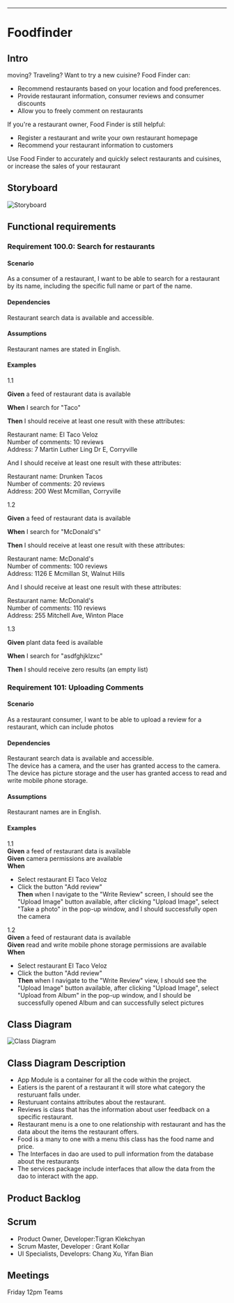 ---

# Foodfinder

## Intro

moving? Traveling? Want to try a new cuisine? Food Finder can:

- Recommend restaurants based on your location and food preferences.
- Provide restaurant information, consumer reviews and consumer discounts
- Allow you to freely comment on restaurants

If you're a restaurant owner, Food Finder is still helpful:

- Register a restaurant and write your own restaurant homepage
- Recommend your restaurant information to customers

Use Food Finder to accurately and quickly select restaurants and cuisines, or increase the sales of your restaurant

## Storyboard

![Storyboard](https://raw.githubusercontent.com/YifanBian-bianya/private/master/storyboard.png)

## Functional requirements

### Requirement 100.0: Search for restaurants

#### Scenario

As a consumer of a restaurant, I want to be able to search for a restaurant by its name, including the specific full name or part of the name.

#### Dependencies

Restaurant search data is available and accessible.

#### Assumptions

Restaurant names are stated in English.

#### Examples
1.1

**Given** a feed of restaurant data is available  

**When** I search for "Taco"  

**Then** I should receive at least one result with these attributes:  

Restaurant name: EI Taco Veloz  
Number of comments: 10 reviews  
Address: 7 Martin Luther Ling Dr E, Corryville  

And I should receive at least one result with these attributes:  

Restaurant name: Drunken Tacos  
Number of comments: 20 reviews  
Address: 200 West Mcmillan, Corryville  

1.2

**Given** a feed of restaurant data is available  

**When** I search for "McDonald's"  

**Then** I should receive at least one result with these attributes:  

Restaurant name: McDonald's  
Number of comments: 100 reviews  
Address: 1126 E Mcmillan St, Walnut Hills  

And I should receive at least one result with these attributes:  

Restaurant name: McDonald's  
Number of comments: 110 reviews  
Address: 255 Mitchell Ave, Winton Place  

1.3

**Given** plant data feed is available  

**When** I search for "asdfghjklzxc"  

**Then** I should receive zero results (an empty list)  

### Requirement 101: Uploading Comments  

#### Scenario  

As a restaurant consumer, I want to be able to upload a review for a restaurant, which can include photos  

#### Dependencies
Restaurant search data is available and accessible.  
The device has a camera, and the user has granted access to the camera.  
The device has picture storage and the user has granted access to read and write mobile phone storage.  


#### Assumptions  
Restaurant names are in English.  

#### Examples  

1.1  
**Given** a feed of restaurant data is available  
**Given** camera permissions are available  
**When**   

- Select restaurant EI Taco Veloz  
- Click the button "Add review"  
**Then** when I navigate to the "Write Review" screen, I should see the "Upload Image" button available, after clicking "Upload Image", select "Take a photo" in the pop-up window, and I should successfully open the camera  

1.2  
**Given** a feed of restaurant data is available  
**Given** read and write mobile phone storage permissions are available  
**When**  

- Select restaurant EI Taco Veloz  
- Click the button "Add review"  
**Then** when I navigate to the "Write Review" view, I should see the "Upload Image" button available, after clicking "Upload Image", select "Upload from Album" in the pop-up window, and I should be successfully opened Album and can successfully select pictures  

## Class Diagram
![Class Diagram](/FoodFinderClassDiagram.drawio.png)
## Class Diagram Description
- App Module is a container for all the code within the project.
- Eatiers is the parent of a restaurant it will store what category the resturuant falls under.
- Resturuant contains attributes about the restaurant.
- Reviews is class that has the information about user feedback on a specific restaurant.
- Restaurant menu is a one to one relationship with restaurant and has the data about the items the restaurant offers.
- Food is a many to one with a menu this class has the food name and price.
- The Interfaces in dao are used to pull information from the database about the restaurants
- The services package include interfaces that allow the data from the dao to interact with the app.

## Product Backlog

## Scrum
- Product Owner, Developer:Tigran Klekchyan
- Scrum Master, Developer : Grant Kollar
- UI Specialists, Developrs: Chang Xu, Yifan Bian

## Meetings

Friday 12pm Teams
